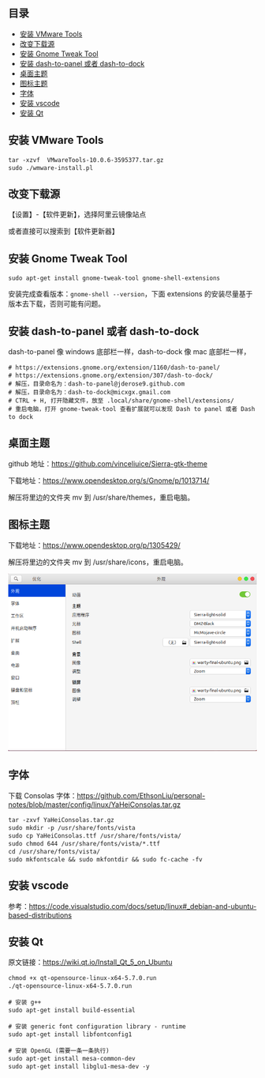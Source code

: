 ## 目录

- [安装 VMware Tools](#安装-VMware-Tools)
- [改变下载源](#改变下载源)
- [安装 Gnome Tweak Tool](#安装-Gnome-Tweak-Tool)
- [安装 dash-to-panel 或者 dash-to-dock](#安装-dash-to-panel-或者-dash-to-dock)
- [桌面主题](#桌面主题)
- [图标主题](#图标主题)
- [字体](#字体)
- [安装 vscode](#安装-vscode)
- [安装 Qt](#安装-Qt)

## 安装 VMware Tools

```
tar -xzvf  VMwareTools-10.0.6-3595377.tar.gz
sudo ./wmware-install.pl
```

## 改变下载源

【设置】-【软件更新】，选择阿里云镜像站点

或者直接可以搜索到【软件更新器】


## 安装 Gnome Tweak Tool

```
sudo apt-get install gnome-tweak-tool gnome-shell-extensions
```

安装完成查看版本：`gnome-shell --version`，下面 extensions 的安装尽量基于版本去下载，否则可能有问题。

## 安装 dash-to-panel 或者 dash-to-dock

dash-to-panel 像 windows 底部栏一样，dash-to-dock 像 mac 底部栏一样，

```
# https://extensions.gnome.org/extension/1160/dash-to-panel/
# https://extensions.gnome.org/extension/307/dash-to-dock/
# 解压，目录命名为：dash-to-panel@jderose9.github.com
# 解压，目录命名为：dash-to-dock@micxgx.gmail.com
# CTRL + H, 打开隐藏文件，放至 .local/share/gnome-shell/extensions/
# 重启电脑，打开 gnome-tweak-tool 查看扩展就可以发现 Dash to panel 或者 Dash to dock
```

## 桌面主题

github 地址：https://github.com/vinceliuice/Sierra-gtk-theme

下载地址：https://www.opendesktop.org/s/Gnome/p/1013714/

解压将里边的文件夹 mv 到 /usr/share/themes，重启电脑。

## 图标主题

下载地址：https://www.opendesktop.org/p/1305429/

解压将里边的文件夹 mv 到 /usr/share/icons，重启电脑。

![](https://github.com/EthsonLiu/personal-notes/blob/master/_image/012.png)

## 字体

下载 Consolas 字体：https://github.com/EthsonLiu/personal-notes/blob/master/config/linux/YaHeiConsolas.tar.gz

```
tar -zxvf YaHeiConsolas.tar.gz
sudo mkdir -p /usr/share/fonts/vista
sudo cp YaHeiConsolas.ttf /usr/share/fonts/vista/
sudo chmod 644 /usr/share/fonts/vista/*.ttf
cd /usr/share/fonts/vista/
sudo mkfontscale && sudo mkfontdir && sudo fc-cache -fv
```

## 安装 vscode

参考：https://code.visualstudio.com/docs/setup/linux#_debian-and-ubuntu-based-distributions

## 安装 Qt

原文链接：https://wiki.qt.io/Install_Qt_5_on_Ubuntu

```
chmod +x qt-opensource-linux-x64-5.7.0.run
./qt-opensource-linux-x64-5.7.0.run

# 安装 g++ 
sudo apt-get install build-essential

# 安装 generic font configuration library - runtime
sudo apt-get install libfontconfig1

# 安装 OpenGL (需要一条一条执行)
sudo apt-get install mesa-common-dev
sudo apt-get install libglu1-mesa-dev -y
```
